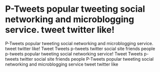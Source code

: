 # P-Tweets  popular tweeting social networking and microblogging service. tweet twitter like!

P-Tweets popular tweeting social networking and microblogging service. tweet twitter like! Tweet Tweets p-tweets twitter  social site friends people p-tweets  popular tweeting social networking service! Tweet Tweets p-tweets twitter social site friends people P-Tweets popular tweeting social networking and microblogging service tweet twitter like
